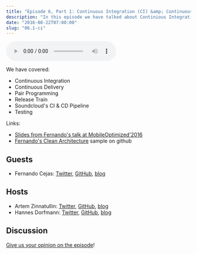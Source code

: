 ```yaml
---
title: "Episode 6, Part 1: Continuous Integration (CI) &amp; Continuous Delivery (CD)"
description: "In this episode we have talked about Continious Integration (CI) and Continuous Delivery (CD). Fernando Cejas gives us some insights how Soundcloud do CI and CD."
date: "2016-08-22T07:00:00"
slug: "06.1-ci"
---
```


<audio controls>
  <source src="https://artemzin.com/static/thecontext/episodes/The.Context.episode.6.part1.mp3" type="audio/mpeg">
</audio>

 We have covered:

 - Continuous Integration
 - Continuous Delivery
 - Pair Programming
 - Release Train
 - Soundcloud's CI & CD Pipeline
 - Testing

Links:

 - [Slides from Fernando's talk at MobileOptimized'2016 ](https://speakerdeck.com/android10/it-is-about-philosophy-culture-of-a-good-programmer-second-edition)
 - [Fernando's Clean Architecture](https://github.com/android10/Android-CleanArchitecture) sample on github


## Guests

* Fernando Cejas: [Twitter](https://twitter.com/fernando_cejas), [GitHub](https://github.com/android10), [blog](http://fernandocejas.com)

## Hosts

* Artem Zinnatullin: [Twitter](https://twitter.com/artem_zin), [GitHub](https://github.com/artem-zinnatullin), [blog](https://artemzin.com)
* Hannes Dorfmann: [Twitter](https://twitter.com/sockeqwe), [GitHub](https://github.com/sockeqwe), [blog](http://hannesdorfmann.com)

## Discussion

[Give us your opinion on the episode](https://github.com/artem-zinnatullin/TheContext-Podcast/issues/49)!
